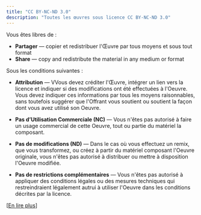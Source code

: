 ```yaml
---
title: "CC BY-NC-ND 3.0"
description: "Toutes les œuvres sous licence CC BY-NC-ND 3.0"
---
```


Vous êtes libres de :

- **Partager** — copier et redistribuer l'Œuvre par tous moyens et sous tout format
- **Share** — copy and redistribute the material in any medium or format 

Sous les conditions suivantes :

- **Attribution** — VVous devez créditer l'Œuvre, intégrer un lien vers la licence et indiquer si des modifications ont été effectuées à l'Oeuvre. Vous devez indiquer ces informations par tous les moyens raisonnables, sans toutefois suggérer que l'Offrant vous soutient ou soutient la façon dont vous avez utilisé son Oeuvre.

- **Pas d’Utilisation Commerciale (NC)** — Vous n'êtes pas autorisé à faire un usage commercial de cette Oeuvre, tout ou partie du matériel la composant.

- **Pas de modifications (ND)** — Dans le cas où vous effectuez un remix, que vous transformez, ou créez à partir du matériel composant l'Oeuvre originale, vous n'êtes pas autorisé à distribuer ou mettre à disposition l'Oeuvre modifiée.

- **Pas de restrictions complémentaires** — Vous n'êtes pas autorisé à appliquer des conditions légales ou des mesures techniques qui restreindraient légalement autrui à utiliser l'Oeuvre dans les conditions décrites par la licence.


[[En lire plus](https://creativecommons.org/licences/by-nc-nd/3.0/deed.fr)]